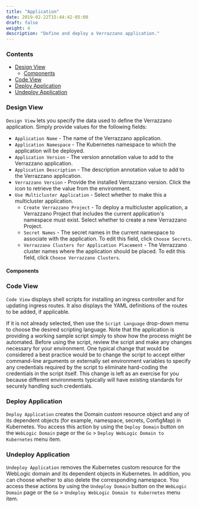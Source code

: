 ```yaml
---
title: "Application"
date: 2019-02-22T15:44:42-05:00
draft: false
weight: 4
description: "Define and deploy a Verrazzano application."
---
```


### Contents
- [Design View](#design-view)
    - [Components](#components)
- [Code View](#code-view)
- [Deploy Application](#deploy-application)
- [Undeploy Application](#undeploy-application)


### Design View
`Design View` lets you specify the data used to define the Verrazzano application.
Simply provide values for the following fields:

- `Application Name` - The name of the Verrazzano application.
- `Application Namespace` - The Kubernetes namespace to which the application will be deployed.
- `Application Version` - The version annotation value to add to the Verrazzano application.
- `Application Description` - The description annotation value to add to the Verrazzano application.
- `Verrazzano Version` - Provide the installed Verrazzano version. Click the icon to retrieve the value from the environment.
- `Use Multicluster Application` - Select whether to make this a multicluster application.
   - `Create Verrazzano Project` - To deploy a multicluster application, a Verrazzano Project that includes the current application's namespace must exist. Select whether to create
   a new Verrazzano Project.
   - `Secret Names` - The secret names in the current namespace to associate with the application. To edit this field, click `Choose Secrets`.
   - `Verrazzano Clusters for Application Placement` - The Verrazzano cluster names where the application should be placed. To edit this field, click `Choose Verrazzano Clusters`.

#### Components


### Code View
`Code View` displays shell scripts for installing an ingress controller and for updating ingress routes.  It also
displays the YAML definitions of the routes to be added, if applicable.

If it is not already selected, then use the `Script Language` drop-down menu to choose the desired scripting language.  Note
that the application is providing a working sample script simply to show how the process might be automated.  Before
using the script, review the script and make any changes necessary for your environment. One typical change that
would be considered a best practice would be to change the script to accept either command-line arguments or externally
set environment variables to specify any credentials required by the script to eliminate hard-coding the credentials in
the script itself.  This change is left as an exercise for you because different environments typically will have
existing standards for securely handling such credentials.

### Deploy Application
`Deploy Application` creates the Domain custom resource object and any of its dependent objects (for example,
namespace, secrets, ConfigMap) in Kubernetes.  You access this action by using the `Deploy Domain` button on the
`WebLogic Domain` page or the `Go` > `Deploy WebLogic Domain to Kubernetes` menu item.

### Undeploy Application
`Undeploy Application` removes the Kubernetes custom resource for the WebLogic domain and its
dependent objects in Kubernetes. In addition, you can choose whether to also delete the corresponding namespace.
You access these actions by using the `Undeploy Domain` button on the
`WebLogic Domain` page or the `Go` > `Undeploy WebLogic Domain to Kubernetes` menu item.
